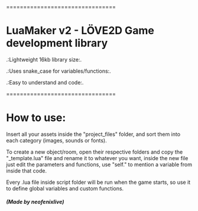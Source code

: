 ================================

# LuaMaker v2 - LÖVE2D Game development library



.:Lightweight 16kb library size:.

.:Uses snake_case for variables/functions:.

.:Easy to understand and code:.

================================

# How to use:


Insert all your assets inside the "project_files" folder,
and sort them into each category (images, sounds or fonts).

To create a new object/room, open their respective folders
and copy the "_template.lua" file and rename it to whatever you
want, inside the new file just edit the parameters and functions,
use "self." to mention a variable from inside that code.

Every .lua file inside script folder will be run when the game
starts, so use it to define global variables and custom functions.

##### (Made by neofenixlive)
